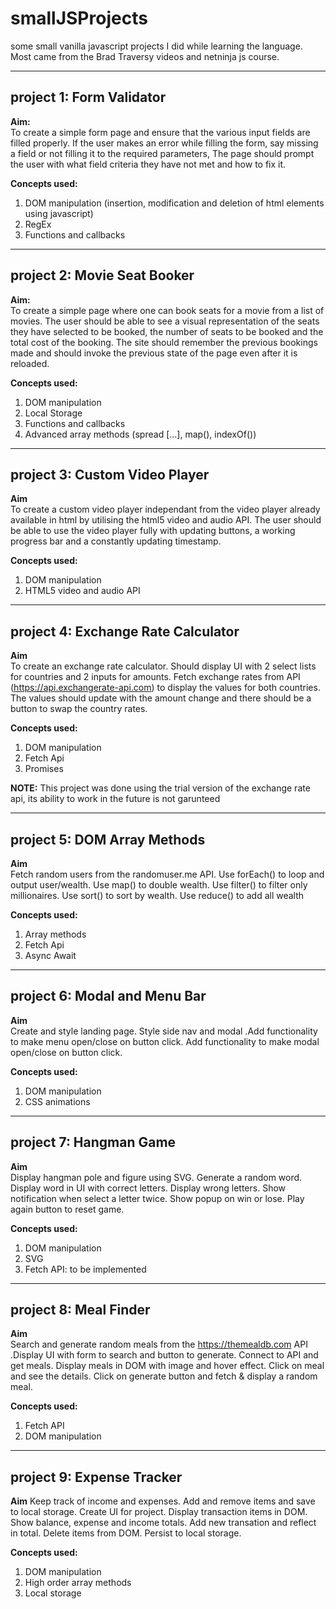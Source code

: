 # smallJSProjects

some small vanilla javascript projects I did while learning the language. Most came from the Brad Traversy videos and netninja js course.

---

## project 1: Form Validator

**Aim:**<br>
To create a simple form page and ensure that the various input fields are filled properly. If the user makes an error while filling the form, say missing a field or not filling it to the required parameters, The page should prompt the user with what field criteria they have not met and how to fix it.

**Concepts used:**

1. DOM manipulation (insertion, modification and deletion of html elements using javascript)
2. RegEx
3. Functions and callbacks

---

## project 2: Movie Seat Booker

**Aim:**<br>
To create a simple page where one can book seats for a movie from a list of movies. The user should be able to see a visual representation of the seats they have selected to be booked, the number of seats to be booked and the total cost of the booking. The site should remember the previous bookings made and should invoke the previous state of the page even after it is reloaded.

**Concepts used:**

1. DOM manipulation
2. Local Storage
3. Functions and callbacks
4. Advanced array methods (spread [...], map(), indexOf())

---

## project 3: Custom Video Player

**Aim**<br>
To create a custom video player independant from the video player already available in html by utilising the html5 video and audio API. The user should be able to use the video player fully with updating buttons, a working progress bar and a constantly updating timestamp.

**Concepts used:**

1. DOM manipulation
2. HTML5 video and audio API

---

## project 4: Exchange Rate Calculator

**Aim**<br>
To create an exchange rate calculator. Should display UI with 2 select lists for countries and 2 inputs for amounts. Fetch exchange rates from API (<https://api.exchangerate-api.com>) to display the values for both countries. The values should update with the amount change and there should be a button to swap the country rates.

**Concepts used:**

1. DOM manipulation
2. Fetch Api
3. Promises

**NOTE:** This project was done using the trial version of the exchange rate api, its ability to work in the future is not garunteed

---

## project 5: DOM Array Methods

**Aim**<br>
Fetch random users from the randomuser.me API. Use forEach() to loop and output user/wealth. Use map() to double wealth. Use filter() to filter only millionaires. Use sort() to sort by wealth. Use reduce() to add all wealth

**Concepts used:**

1. Array methods
2. Fetch Api
3. Async Await

---

## project 6: Modal and Menu Bar

**Aim**<br>
Create and style landing page. Style side nav and modal .Add functionality to make menu open/close on button click. Add functionality to make modal open/close on button click.

**Concepts used:**

1. DOM manipulation
2. CSS animations

---

## project 7: Hangman Game

**Aim**<br>
Display hangman pole and figure using SVG.
Generate a random word.
Display word in UI with correct letters.
Display wrong letters.
Show notification when select a letter twice.
Show popup on win or lose.
Play again button to reset game.

**Concepts used:**

1. DOM manipulation
2. SVG
3. Fetch API: to be implemented

---

## project 8: Meal Finder

**Aim**<br>
Search and generate random meals from the <https://themealdb.com> API .Display UI with form to search and button to generate. Connect to API and get meals. Display meals in DOM with image and hover effect. Click on meal and see the details.
Click on generate button and fetch & display a random meal.

**Concepts used:**

1. Fetch API
2. DOM manipulation

---

## project 9: Expense Tracker

**Aim**
Keep track of income and expenses. Add and remove items and save to local storage.
Create UI for project.
Display transaction items in DOM.
Show balance, expense and income totals.
Add new transation and reflect in total.
Delete items from DOM.
Persist to local storage.

**Concepts used:**

1. DOM manipulation
2. High order array methods
3. Local storage
